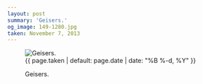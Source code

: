 ```yaml
---
layout: post
summary: 'Geisers.'
og_image: 149-1280.jpg
taken: November 7, 2013
---
```


<figure class="post">
 <img alt="Geisers." sizes="(min-width: 700px) 50vw, calc(100vw - 2rem)" src="{{ site.assets_url }}/149-640.jpg" srcset="{{ site.assets_url }}/149-1280.jpg 1280w, {{ site.assets_url }}/149-960.jpg 960w, {{ site.assets_url }}/149-640.jpg 640w, {{ site.assets_url }}/149-320.jpg 320w"/>
 <figcaption>
  <time>
   {{ page.taken | default: page.date | date: "%B %-d, %Y" }}
  </time>
  <p>
   Geisers.
  </p>
 </figcaption>
</figure>
